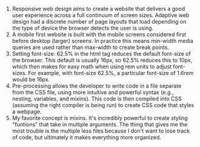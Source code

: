1. Responsive web design aims to create a website that delivers a good user experience across a full continuum of screen sizes. Adaptive web design had a discrete number of page layouts that load depending on the type of device the browser detects the user is using.
2. A mobile first website is built with the mobile screens considered first before desktop (larger) screens. In practice this means min-width media queries are used rather than max-width to create break points.
3. Setting font-size: 62.5% in the html tag reduces the default font-size of the browser. This default is usually 16px, so 62.5% reduces this to 10px, which then makes for easy math when using rem units to adjust font-sizes. For example, with font-size 62.5%, a particular font-size of 1.6rem would be 16px.
4. Pre-processing allows the developer to write code in a file separate from the CSS file, using more intuitive and powerful  syntax (e.g., nesting, variables, and mixins). This code is then compiled into CSS (assuming the right compiler is being run) to create CSS code that styles a webpage.
5. My favorite concept is mixins. It's incredibly powerful to create styling "funtions" that take in multiple arguments. The thing that gives me the most trouble is the multiple less files because I don't want to lose track of code, but ultimately it makes everything more organized.